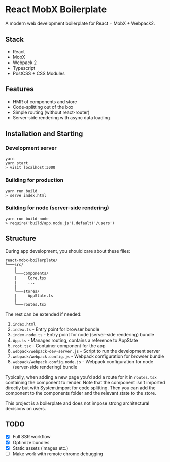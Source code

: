 # React MobX Boilerplate
 
A modern web development boilerplate for React + MobX + Webpack2.
## Stack

* React
* MobX
* Webpack 2
* Typescript
* PostCSS + CSS Modules

## Features

* HMR of components and store
* Code-splitting out of the box
* Simple routing (without react-router)
* Server-side rendering with async data loading

## Installation and Starting

### Development server
```
yarn
yarn start
> visit localhost:3000
```

### Building for production
```
yarn run build
> serve index.html
```

### Building for node (server-side rendering)
```
yarn run build-node
> require('build/app.node.js').default('/users')
```

## Structure

During app development, you should care about these files:

```
react-mobx-boilerplate/
└───src/
    │
    └───components/
    |     Core.tsx
    |     ...
    |
    └───stores/
    |     AppState.ts
    |
    └───routes.tsx
```

The rest can be extended if needed:

1. `index.html`
1. `index.ts` - Entry point for browser bundle
1. `index.node.ts` - Entry point for node (server-side rendering) bundle
1. `App.ts` - Manages routing, contains a reference to AppState
1. `root.tsx` - Container component for the app
1. `webpack/webpack-dev-server.js` - Script to run the development server
1. `webpack/webpack.config.js` - Webpack configuration for browser bundle
1. `webpack/webpack.config.node.js` - Webpack configuration for node (server-side rendering) bundle

Typically, when adding a new page you'd add a route for it in `routes.tsx` containing the component to render. Note that the component isn't imported directly but with System.import for code splitting. Then you can add the component to the components folder and the relevant state to the store.

This project is a boilerplate and does not impose strong architectural decisions on users.


## TODO

- [x] Full SSR workflow
- [x] Optimize bundles
- [x] Static assets (images etc.)
- [ ] Make work with remote chrome debugging
